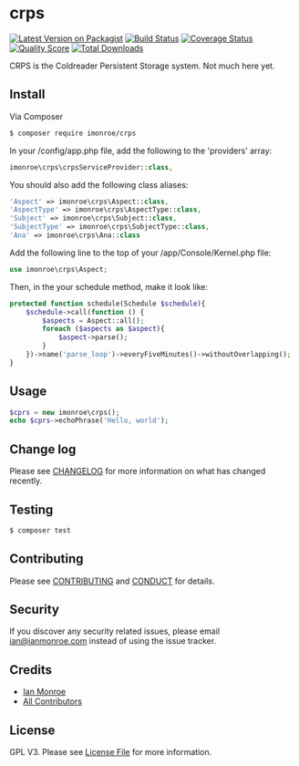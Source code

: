 # crps

[![Latest Version on Packagist][ico-version]][link-packagist]
[![Build Status][ico-travis]][link-travis]
[![Coverage Status][ico-scrutinizer]][link-scrutinizer]
[![Quality Score][ico-code-quality]][link-code-quality]
[![Total Downloads][ico-downloads]][link-downloads]

CRPS is the Coldreader Persistent Storage system.
Not much here yet.

## Install

Via Composer

``` bash
$ composer require imonroe/crps
```

In your /config/app.php file, add the following to the 'providers' array:
``` php
imonroe\crps\crpsServiceProvider::class,
```
You should also add the following class aliases:
``` php
'Aspect' => imonroe\crps\Aspect::class,
'AspectType' => imonroe\crps\AspectType::class,
'Subject' => imonroe\crps\Subject::class,
'SubjectType' => imonroe\crps\SubjectType::class,
'Ana' => imonroe\crps\Ana::class
```

Add the following line to the top of your /app/Console/Kernel.php file:
``` php
use imonroe\crps\Aspect;
```
Then, in the your schedule method, make it look like:
``` php
protected function schedule(Schedule $schedule){
	$schedule->call(function () {
		$aspects = Aspect::all();
		foreach ($aspects as $aspect){
			$aspect->parse();
		}
	})->name('parse_loop')->everyFiveMinutes()->withoutOverlapping();
}
```


## Usage

``` php
$cprs = new imonroe\crps();
echo $cprs->echoPhrase('Hello, world');
```

## Change log

Please see [CHANGELOG](CHANGELOG.md) for more information on what has changed recently.

## Testing

``` bash
$ composer test
```

## Contributing

Please see [CONTRIBUTING](CONTRIBUTING.md) and [CONDUCT](CONDUCT.md) for details.

## Security

If you discover any security related issues, please email ian@ianmonroe.com instead of using the issue tracker.

## Credits

- [Ian Monroe][link-author]
- [All Contributors][link-contributors]

## License

GPL V3. Please see [License File](LICENSE.md) for more information.

[ico-version]: https://img.shields.io/packagist/v/imonroe/crps.svg?style=flat-square
[ico-license]: https://img.shields.io/badge/license-MIT-brightgreen.svg?style=flat-square
[ico-travis]: https://img.shields.io/travis/imonroe/crps/master.svg?style=flat-square
[ico-scrutinizer]: https://img.shields.io/scrutinizer/coverage/g/imonroe/crps.svg?style=flat-square
[ico-code-quality]: https://img.shields.io/scrutinizer/g/imonroe/crps.svg?style=flat-square
[ico-downloads]: https://img.shields.io/packagist/dt/imonroe/crps.svg?style=flat-square

[link-packagist]: https://packagist.org/packages/imonroe/crps
[link-travis]: https://travis-ci.org/imonroe/crps
[link-scrutinizer]: https://scrutinizer-ci.com/g/imonroe/crps/code-structure
[link-code-quality]: https://scrutinizer-ci.com/g/imonroe/crps
[link-downloads]: https://packagist.org/packages/imonroe/crps
[link-author]: https://github.com/imonroe
[link-contributors]: ../../contributors
